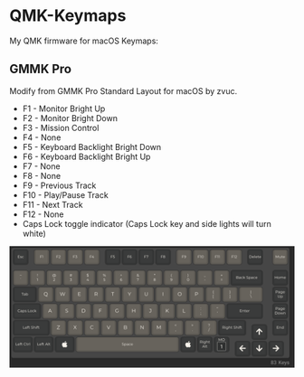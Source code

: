 # QMK-Keymaps

My QMK firmware for macOS Keymaps:

## GMMK Pro

Modify from GMMK Pro Standard Layout for macOS by zvuc.

* F1 - Monitor Bright Up
* F2 - Monitor Bright Down
* F3 - Mission Control
* F4 - None
* F5 - Keyboard Backlight Bright Down
* F6 - Keyboard Backlight Bright Up
* F7 - None
* F8 - None
* F9 - Previous Track
* F10 - Play/Pause Track
* F11 - Next Track
* F12 - None
* Caps Lock toggle indicator (Caps Lock key and side lights will turn white)

![Screenshot](image/GMMK_PRO.png)

